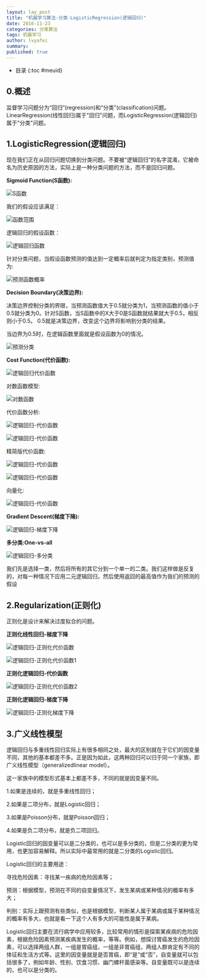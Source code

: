```yaml
---
layout: lay_post
title: "机器学习算法-分类-LogisticRegression(逻辑回归)"
date: 2016-11-23
categories: 分类算法
tags: 机器学习
author: lvyafei
summary:
published: true
---
```


* 目录
{:toc #meuid}

## 0.概述

监督学习问题分为“回归”(regression)和“分类”(classification)问题。LinearRegression(线性回归)属于"回归"问题，而LogisticRegression(逻辑回归)属于"分类"问题。
<!-- more -->

## 1.LogisticRegression(逻辑回归)

现在我们正在从回归问题切换到分类问题。不要被“逻辑回归”的名字混淆，它被命名为历史原因的方法，实际上是一种分类问题的方法，而不是回归问题。

**Sigmoid Function(S函数):**

![S函数](/images/算法/逻辑回归/S函数.png)

我们的假设应该满足：

![函数范围](/images/算法/逻辑回归/函数范围.png)

逻辑回归的假设函数：

![逻辑回归函数](/images/算法/逻辑回归/逻辑回归函数.png)

针对分类问题，当假设函数预测的值达到一定概率后就判定为指定类别，预测值为:

![预测函数概率](/images/算法/逻辑回归/预测函数概率.png)

**Decision Boundary(决策边界):**

决策边界控制分类的界限，当预测函数值大于0.5就分类为1，当预测函数的值小于0.5就分类为0。针对S函数，当S函数中的X大于0是S函数就结果就大于0.5，相反则小于0.5。
0.5就是决策边界，改变这个边界将影响到分类的结果。

当边界为0.5时，在逻辑函数里面就是假设函数为0的情况。

![预测分类](/images/算法/逻辑回归/预测分类.png)

**Cost Function(代价函数):**

![逻辑回归代价函数](/images/算法/逻辑回归/逻辑回归代价函数.png)

对数函数模型:

![对数函数](/images/算法/逻辑回归/对数函数.png)

代价函数分析:

![逻辑回归-代价函数](/images/算法/逻辑回归/逻辑回归-代价函数1.png)

![逻辑回归-代价函数](/images/算法/逻辑回归/逻辑回归-代价函数.png)

精简版代价函数:

![逻辑回归-代价函数](/images/算法/逻辑回归/逻辑回归-代价函数2.png)

![逻辑回归-代价函数](/images/算法/逻辑回归/逻辑回归-代价函数3.png)

向量化:

![逻辑回归-代价函数](/images/算法/逻辑回归/逻辑回归-代价函数向量化.png)

**Gradient Descent(梯度下降):**

![逻辑回归-梯度下降](/images/算法/逻辑回归/逻辑回归-梯度下降.png)

**多分类:One-vs-all**

![逻辑回归-多分类](/images/算法/逻辑回归/逻辑回归-多分类.png)

我们先是选择一类，然后将所有的其它分到一个单一的二类。我们这样做是反复的，对每一种情况下应用二元逻辑回归，然后使用返回的最高值作为我们的预测的假设

## 2.Regularization(正则化)

正则化是设计来解决过度拟合的问题。

**正则化线性回归-梯度下降**

![逻辑回归-正则化代价函数](/images/算法/逻辑回归/逻辑回归-正则化代价函数.png)

![逻辑回归-正则化代价函数1](/images/算法/逻辑回归/逻辑回归-正则化代价函数1.png)

**正则化逻辑回归-代价函数**

![逻辑回归-正则化代价函数2](/images/算法/逻辑回归/逻辑回归-正则化代价函数2.png)

**正则化逻辑回归-梯度下降**

![逻辑回归-正则化梯度下降](/images/算法/逻辑回归/逻辑回归-正则化梯度下降.png)

## 3.广义线性模型

逻辑回归与多重线性回归实际上有很多相同之处，最大的区别就在于它们的因变量不同，其他的基本都差不多。正是因为如此，这两种回归可以归于同一个家族，即广义线性模型（generalizedlinear model）。

这一家族中的模型形式基本上都差不多，不同的就是因变量不同。

1.如果是连续的，就是多重线性回归；

2.如果是二项分布，就是Logistic回归；

3.如果是Poisson分布，就是Poisson回归；

4.如果是负二项分布，就是负二项回归。

Logistic回归的因变量可以是二分类的，也可以是多分类的，但是二分类的更为常用，也更加容易解释。所以实际中最常用的就是二分类的Logistic回归。

Logistic回归的主要用途：

寻找危险因素：寻找某一疾病的危险因素等；

预测：根据模型，预测在不同的自变量情况下，发生某病或某种情况的概率有多大；

判别：实际上跟预测有些类似，也是根据模型，判断某人属于某病或属于某种情况的概率有多大，也就是看一下这个人有多大的可能性是属于某病。

Logistic回归主要在流行病学中应用较多，比较常用的情形是探索某疾病的危险因素，根据危险因素预测某疾病发生的概率，等等。例如，想探讨胃癌发生的危险因素，可以选择两组人群，一组是胃癌组，一组是非胃癌组，两组人群肯定有不同的体征和生活方式等。这里的因变量就是是否胃癌，即“是”或“否”，自变量就可以包括很多了，例如年龄、性别、饮食习惯、幽门螺杆菌感染等。自变量既可以是连续的，也可以是分类的。